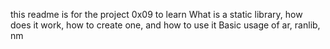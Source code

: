  this readme is for the project 0x09 to learn What is a static library, how does it work, how to create one, and how to use it
Basic usage of ar, ranlib, nm
